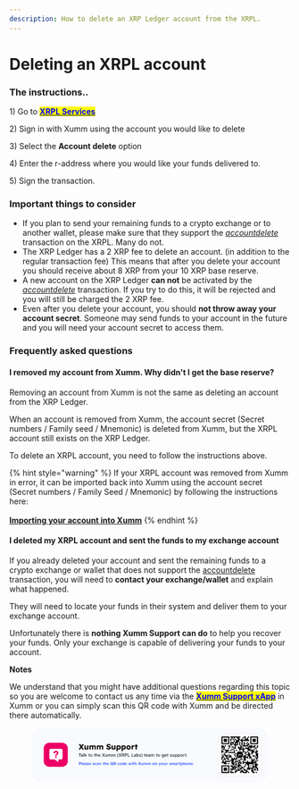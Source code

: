 ```yaml
---
description: How to delete an XRP Ledger account from the XRPL.
---
```


# Deleting an XRPL account

### The instructions..

1\) Go to [<mark style="color:blue;">**XRPL Services**</mark>](https://xrpl.services)

2\) Sign in with Xumm using the account you would like to delete

3\) Select the **Account delete** option

4\) Enter the r-address where you would like your funds delivered to.

5\) Sign the transaction.

### Important things to consider

* If you plan to send your remaining funds to a crypto exchange or to another wallet, please make sure that they support the [_accountdelete_](https://xrpl.org/accounts.html#deletion-of-accounts) transaction on the XRPL. Many do not.&#x20;
* The XRP Ledger has a 2 XRP fee to delete an account. (in addition to the regular transaction fee) This means that after you delete your account you should receive about 8 XRP from your 10 XRP base reserve.
* A new account on the XRP Ledger **can not** be activated by the [_accountdelete_](https://xrpl.org/accounts.html#deletion-of-accounts) transaction. If you try to do this, it will be rejected and you will still be charged the 2 XRP fee.&#x20;
* Even after you delete your account, you should **not throw away your account secret**. Someone may send funds to your account in the future and you will need your account secret to access them.

### Frequently asked questions

#### **I removed my account from Xumm. Why didn't I get the base reserve?**

Removing an account from Xumm is not the same as deleting an account from the XRP Ledger.

When an account is removed from Xumm, the account secret (Secret numbers / Family seed / Mnemonic) is deleted from Xumm, but the XRPL account still exists on the XRP Ledger.

To delete an XRPL account, you need to follow the instructions above.

{% hint style="warning" %}
&#x20;If your XRPL account was removed from Xumm in error, it can be imported back into Xumm using the account secret (Secret numbers / Family Seed / Mnemonic) by following the instructions here:\
\
[**Importing your account into Xumm**](../getting-started-with-xumm/importing-your-account/)
{% endhint %}

#### **I deleted my XRPL account and sent the funds to my exchange account**

If you already deleted your account and sent the remaining funds to a crypto exchange or wallet that does not support the [accountdelete](https://xrpl.org/accounts.html#deletion-of-accounts) transaction, you will need to **contact your exchange/wallet** and explain what happened.&#x20;

They will need to locate your funds in their system and deliver them to your exchange account.&#x20;

Unfortunately there is **nothing Xumm Support can do** to help you recover your funds. Only your exchange is capable of delivering your funds to your account.&#x20;



**Notes**

We understand that you might have additional questions regarding this topic so you are welcome to contact us any time via the [<mark style="color:blue;">**Xumm Support xApp**</mark>](https://xumm.app/detect/xapp:xumm.support?ref=helpcenter) in Xumm or you can simply scan this QR code with Xumm and be directed there automatically.

<figure><img src="../.gitbook/assets/Support banner Xumm.png" alt=""><figcaption></figcaption></figure>

